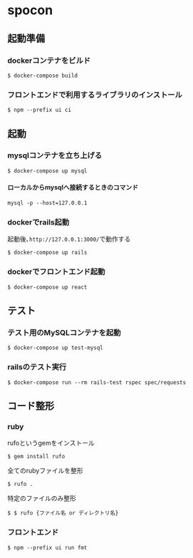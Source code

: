 # spocon

## 起動準備

### dockerコンテナをビルド
```
$ docker-compose build
```

### フロントエンドで利用するライブラリのインストール
```
$ npm --prefix ui ci
```

## 起動

### mysqlコンテナを立ち上げる
```
$ docker-compose up mysql
```
#### ローカルからmysqlへ接続するときのコマンド
```
mysql -p --host=127.0.0.1
```

### dockerでrails起動
起動後､`http://127.0.0.1:3000/`で動作する
```
$ docker-compose up rails
```

### dockerでフロントエンド起動
```
$ docker-compose up react
```

## テスト

### テスト用のMySQLコンテナを起動
```
$ docker-compose up test-mysql
```

### railsのテスト実行
```
$ docker-compose run --rm rails-test rspec spec/requests
```

## コード整形

### ruby
rufoというgemをインストール
```
$ gem install rufo
```

全てのrubyファイルを整形
```
$ rufo .
```

特定のファイルのみ整形
```
$ $ rufo {ファイル名 or ディレクトリ名}
```

### フロントエンド
```
$ npm --prefix ui run fmt
```
